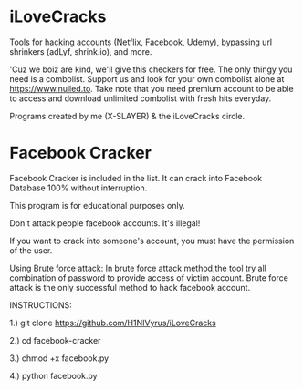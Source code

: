 # iLoveCracks
Tools for hacking accounts (Netflix, Facebook, Udemy), bypassing url shrinkers (adLyf, shrink.io), and more.

'Cuz we boiz are kind, we'll give this checkers for free. The only thingy you need is a combolist. Support us and look for your own combolist alone at https://www.nulled.to. Take note that you need premium account to be able to access and download unlimited combolist with fresh hits everyday.

Programs created by me (X-SLAYER) & the iLoveCracks circle.

# Facebook Cracker

Facebook Cracker is included in the list. It can crack into Facebook Database 100% without interruption.

This program is for educational purposes only.

Don't attack people facebook accounts. It's illegal!

If you want to crack into someone's account, you must have the permission of the user.

Using Brute force attack: In brute force attack method,the tool try all combination of password to provide access of victim account. Brute force attack is the only successful method to hack facebook account.

INSTRUCTIONS:

1.) git clone https://github.com/H1NIVyrus/iLoveCracks

2.) cd facebook-cracker

3.) chmod +x facebook.py

4.) python facebook.py
